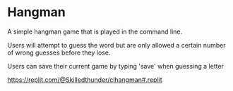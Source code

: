 # Hangman 

A simple hangman game that is played in the command line.

Users will attempt to guess the word but are only allowed a certain number of wrong guesses before they lose.

Users can save their current game by typing 'save' when guessing a letter


https://replit.com/@Skilledthunder/clhangman#.replit
